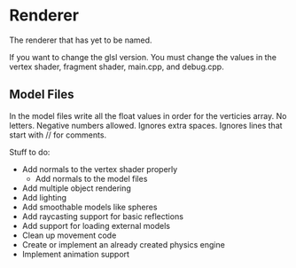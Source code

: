 # Renderer
The renderer that has yet to be named.

If you want to change the glsl version. You must change the values in the vertex shader, fragment shader, main.cpp, and debug.cpp.

## Model Files
In the model files write all the float values in order for the verticies array.
No letters.
Negative numbers allowed.
Ignores extra spaces.
Ignores lines that start with // for comments.

Stuff to do:
* Add normals to the vertex shader properly
  * Add normals to the model files
* Add multiple object rendering
* Add lighting
* Add smoothable models like spheres
* Add raycasting support for basic reflections
* Add support for loading external models
* Clean up movement code
* Create or implement an already created physics engine
* Implement animation support

